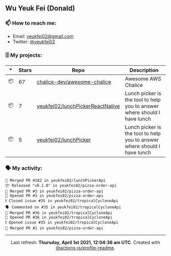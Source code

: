 ## Wu Yeuk Fei (Donald)

### 📫 How to reach me:

- Email: [yeukfei02@gmail.com](yeukfei02@gmail.com)
- Twitter: [@yeukfei02](https://twitter.com/yeukfei02)

### 🗄 My projects:

|*|Stars|Repo|Description|
|---|---|---|---|
| 📦 | 67 | [chalice-dev/awesome-chalice](https://github.com/chalice-dev/awesome-chalice) | Awesome AWS Chalice |
| 📦 | 7 | [yeukfei02/lunchPickerReactNative](https://github.com/yeukfei02/lunchPickerReactNative) | Lunch picker is the tool to help you to answer where should I have lunch |
| 📦 | 5 | [yeukfei02/lunchPicker](https://github.com/yeukfei02/lunchPicker) | Lunch picker is the tool to help you to answer where should I have lunch |

### 🗣 My activity:

```
🎉 Merged PR #182 in yeukfei02/lunchPickerApi
📦 Released "v0.1.0" in yeukfei02/pizza-order-api
🎉 Merged PR #3 in yeukfei02/pizza-order-api
💪 Opened PR #3 in yeukfei02/pizza-order-api
❗️ Closed issue #35 in yeukfei02/tropicalCycloneApi
🗣 Commented on #35 in yeukfei02/tropicalCycloneApi
🎉 Merged PR #36 in yeukfei02/tropicalCycloneApi
💪 Opened PR #36 in yeukfei02/tropicalCycloneApi
❗️ Opened issue #35 in yeukfei02/tropicalCycloneApi
🎉 Merged PR #1 in yeukfei02/pizza-order-api
```

<!-- <img src="https://github-readme-stats.vercel.app/api?username=yeukfei02&show_icons=true&count_private=true&theme=radical" />

<img src="https://github-readme-stats.vercel.app/api/top-langs/?username=yeukfei02&theme=radical" /> -->

---

<p align="center">Last refresh: <b>Thursday, April 1st 2021, 12:04:36 am UTC</b>. Created with <a href=https://github.com/marketplace/actions/profile-readme>@actions-js/profile-readme</a>.</p>
